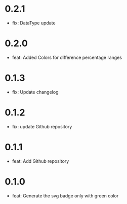 # 0.2.1

- fix: DataType update

# 0.2.0

- feat: Added Colors for difference percentage ranges

# 0.1.3

- fix: Update changelog

# 0.1.2

- fix: update Github repository

# 0.1.1

- feat: Add Github repository

# 0.1.0

- feat: Generate the svg badge only with green color

